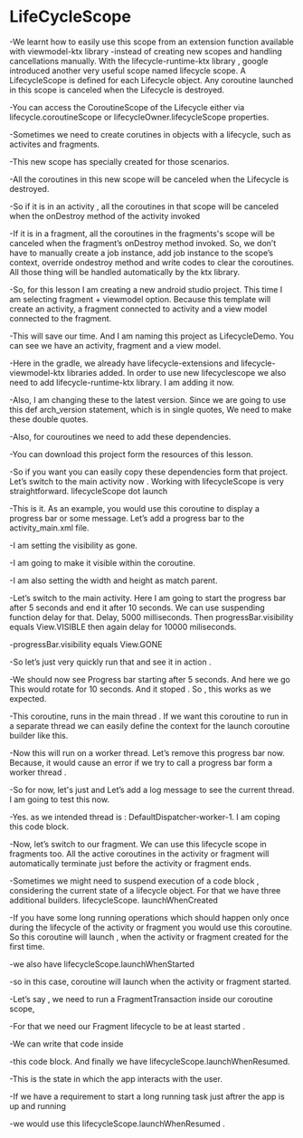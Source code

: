 # LifeCycleScope

-We learnt how to easily use this scope from an extension function available with viewmodel-ktx
 library 
-instead of creating new scopes and handling cancellations manually. With the lifecycle-runtime-ktx
 library , google introduced another very useful scope named lifecycle scope. A LifecycleScope is defined
 for each Lifecycle object. Any coroutine launched in this scope is canceled when the Lifecycle is destroyed.

-You can access the CoroutineScope of the Lifecycle either via lifecycle.coroutineScope
 or lifecycleOwner.lifecycleScope properties.

-Sometimes we need to create corutines in objects with a lifecycle, such as activites and fragments.

-This new scope has specially created for those scenarios.

-All the coroutines in this new scope will be canceled when the Lifecycle is destroyed.

-So if it is in an activity , all the coroutines in that scope will be canceled when the onDestroy method of the
 activity invoked

-If it is in a fragment, all the coroutines in the fragments's scope will be canceled when the fragment’s
 onDestroy method invoked. So, we don’t have to manually create a job instance, add job instance to
 the scope’s context, override ondestroy method and write codes to clear the coroutines. 
 All those thing will be handled automatically by the ktx library. 

-So, for this lesson I am creating a new android studio project.
 This time I am selecting fragment + viewmodel option. Because this template will create an activity,
 a fragment connected to activity and a view model connected to the fragment.

-This will save our time. And I am naming this project as LifecycleDemo.
 You can see we have an activity, fragment and a view model.

-Here in the gradle, we already have lifecycle-extensions
 and lifecycle-viewmodel-ktx libraries added. In order to use new lifecyclescope
 we also need to add lifecycle-runtime-ktx library. I am adding it now.

-Also, I am changing these to the latest version. Since we are going to use this def arch_version
 statement, which is in single quotes, We need to make these double quotes.

-Also, for couroutines we need to add these dependencies.

-You can download this project form the resources of this lesson.

-So if you want you can easily copy these dependencies form that project. Let’s switch to the main
 activity now . Working with lifecycleScope is very straightforward. lifecycleScope
 dot launch

-This is it. As an example, you would use this coroutine to display a progress bar or some message.
 Let’s add a progress bar to the activity_main.xml file.

-I am setting the visibility as gone.

-I am going to make it visible within the coroutine.

-I am also setting the width and height as match parent.

-Let’s switch to the main activity. Here I am going to start the progress bar after 5 seconds and end it after 10 seconds. 
 We can use suspending function delay for that. Delay, 5000 milliseconds. Then progressBar.visibility equals View.VISIBLE
 then again delay for 10000 miliseconds.

-progressBar.visibility equals View.GONE

-So let’s just very quickly run that and see it in action .

-We should now see Progress bar starting after 5 seconds. And here we go
 This would rotate for 10 seconds. And it stoped . So , this works as we expected.

-This coroutine, runs in the main thread . If we want this coroutine to run in a separate thread we can easily define
 the context for the launch coroutine builder like this.

-Now this will run on a worker thread. Let’s remove this progress bar now. Because, it would cause an error if
 we try to call a progress bar form a worker thread .

-So for now, let's just and Let’s add a log message to see the current thread.
 I am going to test this now.

-Yes. as we intended thread is : DefaultDispatcher-worker-1. I am coping this code block.

-Now, let’s switch to our fragment. We can use this lifecycle scope in fragments too. All the active
 coroutines in the activity or fragment will automatically terminate just before the activity or fragment ends.

-Sometimes we might need to suspend execution of a code block , considering the current state of a lifecycle
 object. For that we have three additional builders. lifecycleScope. launchWhenCreated

-If you have some long running operations which should happen only once during the lifecycle of the activity
 or fragment you would use this coroutine. So this coroutine will launch , when the activity or fragment created for the first time.

-we also have lifecycleScope.launchWhenStarted

-so in this case, coroutine will launch when the activity or fragment started.

-Let’s say , we need to run a FragmentTransaction inside our coroutine scope,

-For that we need our Fragment lifecycle to be at least started .

-We can write that code inside

-this code block. And finally we have lifecycleScope.launchWhenResumed.

-This is the state in which the app interacts with the user.

-If we have a requirement to start a long running task just aftrer the app is up and running

-we would use this lifecycleScope.launchWhenResumed .


